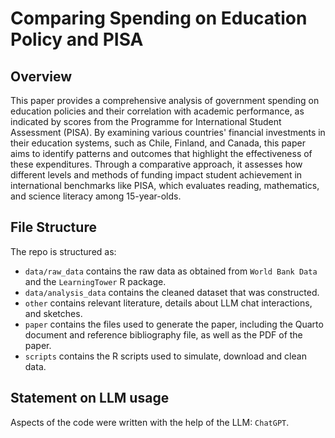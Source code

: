 # Comparing Spending on Education Policy and PISA

## Overview

This paper provides a comprehensive analysis of government spending on education policies and their correlation with academic performance, as indicated by scores from the Programme for International Student Assessment (PISA). By examining various countries' financial investments in their education systems, such as Chile, Finland, and Canada, this paper aims to identify patterns and outcomes that highlight the effectiveness of these expenditures. Through a comparative approach, it assesses how different levels and methods of funding impact student achievement in international benchmarks like PISA, which evaluates reading, mathematics, and science literacy among 15-year-olds.

## File Structure

The repo is structured as:

-   `data/raw_data` contains the raw data as obtained from `World Bank Data` and the `LearningTower` R package.
-   `data/analysis_data` contains the cleaned dataset that was constructed.
-   `other` contains relevant literature, details about LLM chat interactions, and sketches.
-   `paper` contains the files used to generate the paper, including the Quarto document and reference bibliography file, as well as the PDF of the paper. 
-   `scripts` contains the R scripts used to simulate, download and clean data.


## Statement on LLM usage
Aspects of the code were written with the help of the LLM: `ChatGPT`.
